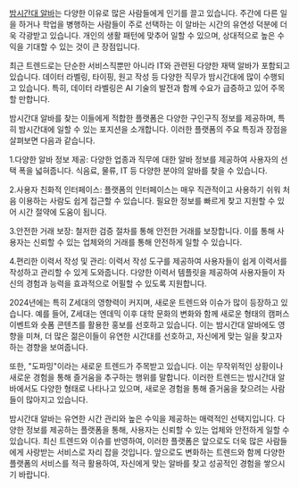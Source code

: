 <p><a href="https://misooda.in/" target="_blank">밤시간대 알바</a>는 다양한 이유로 많은 사람들에게 인기를 끌고 있습니다. 주간에 다른 일을 하거나 학업을 병행하는 사람들이 주로 선택하는 이 알바는 시간의 유연성 덕분에 더욱 각광받고 있습니다. 개인의 생활 패턴에 맞추어 일할 수 있으며, 상대적으로 높은 수익을 기대할 수 있는 것이 큰 장점입니다.</p>

<p>최근 트렌드로는 단순한 서비스직뿐만 아니라 IT와 관련된 다양한 재택 알바가 포함되고 있습니다. 데이터 라벨링, 타이핑, 원고 작성 등 다양한 직무가 밤시간대에 많이 수행되고 있습니다. 특히, 데이터 라벨링은 AI 기술의 발전과 함께 수요가 급증하고 있어 주목할 만합니다​​.</p>

<p>밤시간대 알바를 찾는 이들에게 적합한 플랫폼은 다양한 구인구직 정보를 제공하며, 특히 밤시간대에 일할 수 있는 포지션을 소개합니다. 이러한 플랫폼의 주요 특징과 장점을 살펴보면 다음과 같습니다.</p>

<p>1.다양한 알바 정보 제공: 다양한 업종과 직무에 대한 알바 정보를 제공하여 사용자의 선택 폭을 넓혀줍니다. 식음료, 물류, IT 등 다양한 분야의 알바를 찾을 수 있습니다.</p>
<p>2.사용자 친화적 인터페이스: 플랫폼의 인터페이스는 매우 직관적이고 사용하기 쉬워 처음 이용하는 사람도 쉽게 접근할 수 있습니다. 필요한 정보를 빠르게 찾고 지원할 수 있어 시간 절약에 도움이 됩니다.</p>
<p>3.안전한 거래 보장: 철저한 검증 절차를 통해 안전한 거래를 보장합니다. 이를 통해 사용자는 신뢰할 수 있는 업체와의 거래를 통해 안전하게 일할 수 있습니다.</p>
<p>4.편리한 이력서 작성 및 관리: 이력서 작성 도구를 제공하여 사용자들이 쉽게 이력서를 작성하고 관리할 수 있게 도와줍니다. 다양한 이력서 템플릿을 제공하여 사용자들이 자신의 경험과 능력을 효과적으로 어필할 수 있도록 지원합니다.</p>

<p>2024년에는 특히 Z세대의 영향력이 커지며, 새로운 트렌드와 이슈가 많이 등장하고 있습니다. 예를 들어, Z세대는 엔데믹 이후 대학 문화의 변화와 함께 새로운 형태의 캠퍼스 이벤트와 숏폼 콘텐츠를 활용한 홍보를 선호하고 있습니다​​. 이는 밤시간대 알바에도 영향을 미쳐, 더 많은 젊은이들이 유연한 시간대를 선호하고, 자신에게 맞는 일을 찾고자 하는 경향을 보여줍니다.</p>

<p>또한, "도파밍"이라는 새로운 트렌드가 주목받고 있습니다. 이는 무작위적인 상황이나 새로운 경험을 통해 즐거움을 추구하는 행위를 말합니다​​. 이러한 트렌드는 밤시간대 알바에서도 다양한 형태로 나타나고 있으며, 새로운 경험을 통해 즐거움을 찾으려는 사람들이 많아지고 있습니다.</p>

<p>밤시간대 알바는 유연한 시간 관리와 높은 수익을 제공하는 매력적인 선택지입니다. 다양한 정보를 제공하는 플랫폼을 통해, 사용자는 신뢰할 수 있는 업체와 안전하게 일할 수 있습니다. 최신 트렌드와 이슈를 반영하여, 이러한 플랫폼은 앞으로도 더욱 많은 사람들에게 사랑받는 서비스로 자리 잡을 것입니다. 앞으로도 변화하는 트렌드와 함께 다양한 플랫폼의 서비스를 적극 활용하여, 자신에게 맞는 알바를 찾고 성공적인 경험을 쌓으시기 바랍니다.</p>
